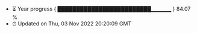 - ⏳ Year progress { █████████████████████████▁▁▁▁▁ } 84.07 %
- ⏰ Updated on Thu, 03 Nov 2022 20:20:09 GMT

